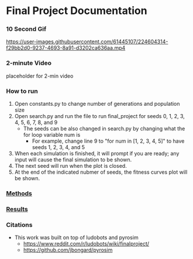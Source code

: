 # Final Project Documentation

### 10 Second Gif
https://user-images.githubusercontent.com/61445107/224604314-f29bb2d0-9237-4693-8a91-d3202ca636aa.mp4

### 2-minute Video
placeholder for 2-min video

### How to run 
1. Open constants.py to change number of generations and population size
2. Open search.py and run the file to run final_project for seeds 0, 1, 2, 3, 4, 5, 6, 7, 8, and 9
    - The seeds can be also changed in search.py by changing what the for loop variable num is 
        - For example, change line 9 to "for num in [1, 2, 3, 4, 5]" to have seeds 1, 2, 3, 4, and 5
3. When each simulation is finished, it will prompt if you are ready; any input will cause the final simulation to be shown.
4. The next seed will run when the plot is closed. 
5. At the end of the indicated nubmer of seeds, the fitness curves plot will be shown. 

### [Methods](docs/methods.md)

### [Results](docs/results.md)

### Citations 
- This work was built on top of ludobots and pyrosim
    - https://www.reddit.com/r/ludobots/wiki/finalproject/
    - https://github.com/jbongard/pyrosim 
